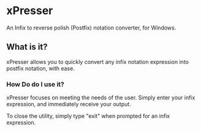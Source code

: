 # xPresser
An Infix to reverse polish (Postfix) notation converter, for Windows. 

## What is it? 
xPresser allows you to quickly convert any infix notation expression into postfix notation, with ease.

### How Do do I use it?
xPresser focuses on meeting the needs of the user. Simply enter your infix expression, and immediately receive your output. 

To close the utility, simply type "exit" when prompted for an infix expression. 

